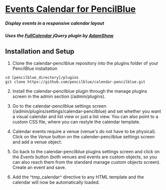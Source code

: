 [Events Calendar for PencilBlue](http://pencilblue.org)
=====

##### Display events in a responsive calendar layout
##### Uses the [FullCalendar](https://github.com/arshaw/fullcalendar) jQuery plugin by [AdamShaw](https://github.com/arshaw)

Installation and Setup
-----

1. Clone the calendar-pencilblue repository into the plugins folder of your PencilBlue installation
```shell
cd [pencilblue_directory]/plugins
git clone https://github.com/pencilblue/calendar-pencilblue.git
```

2. Install the calendar-pencilblue plugin through the manage plugins screen in the admin section (/admin/plugins).

3. Go to the calendar-pencilblue settings screen (/admin/plugins/settings/calendar-pencilblue) and set whether you want a visual calendar and list view or just a list view. You can also point to a custom CSS file, where you can restyle the calendar template.

4. Calendar events require a venue (venue's do not have to be physical). Click on the *Venue* button on the calender-pencilblue settings screen and add a venue object.

5. Go back to the calendar-pencilblue plugins settings screen and click on the *Events* button (both venues and events are custom objects, so you can also reach them from the standard manage custom objects screen). Create an event and save.

5. Add the ^tmp_calendar^ directive to any HTML template and the calendar will now be automatically loaded.
